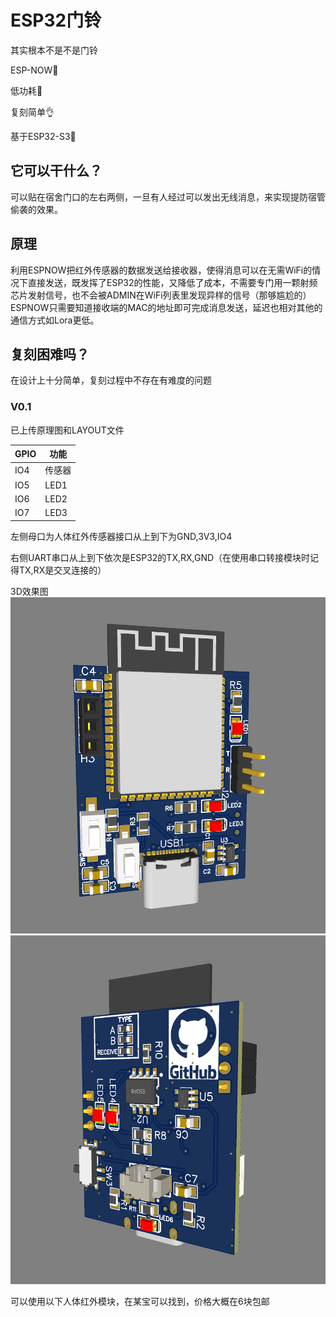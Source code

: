 # ESP32门铃
其实根本不是不是门铃

ESP-NOW🛜

低功耗🔋

复刻简单👌

基于ESP32-S3📶

## 它可以干什么？
可以贴在宿舍门口的左右两侧，一旦有人经过可以发出无线消息，来实现提防宿管偷袭的效果。
## 原理
利用ESPNOW把红外传感器的数据发送给接收器，使得消息可以在无需WiFi的情况下直接发送，既发挥了ESP32的性能，又降低了成本，不需要专门用一颗射频芯片发射信号，也不会被ADMIN在WiFi列表里发现异样的信号（那够尴尬的）
ESPNOW只需要知道接收端的MAC的地址即可完成消息发送，延迟也相对其他的通信方式如Lora更低。
## 复刻困难吗？
在设计上十分简单，复刻过程中不存在有难度的问题
### V0.1
已上传原理图和LAYOUT文件

| GPIO    |   功能  |
| ------- | ------- |
|   IO4   | 传感器   |
|  IO5    |  LED1   |
|   IO6   |  LED2   |
|  IO7    |  LED3   |

左侧母口为人体红外传感器接口从上到下为GND,3V3,IO4

右侧UART串口从上到下依次是ESP32的TX,RX,GND（在使用串口转接模块时记得TX,RX是交叉连接的）

3D效果图
![image](V0.1/1.png)
![image](V0.1/2.png)

可以使用以下人体红外模块，在某宝可以找到，价格大概在6块包邮
